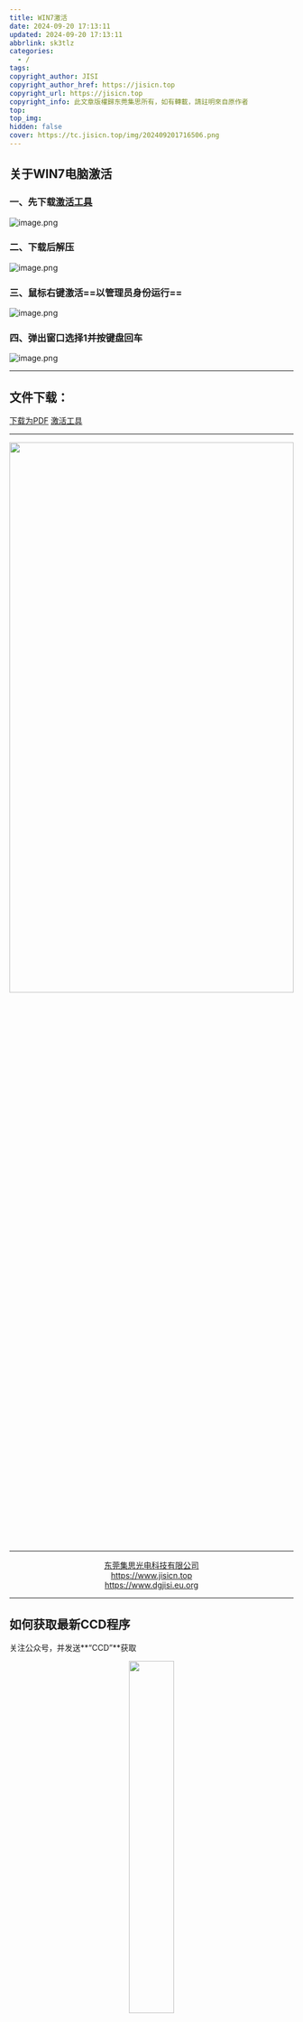 ```yaml
---
title: WIN7激活
date: 2024-09-20 17:13:11
updated: 2024-09-20 17:13:11
abbrlink: sk3tlz
categories:
  - /
tags: 
copyright_author: JISI
copyright_author_href: https://jisicn.top
copyright_url: https://jisicn.top
copyright_info: 此文章版權歸东莞集思所有，如有轉載，請註明來自原作者
top: 
top_img: 
hidden: false
cover: https://tc.jisicn.top/img/202409201716506.png
---
```


## 关于WIN7电脑激活
<div STYLE="page-break-after: always;"></div>

### 一、先下载[激活工具](https://jisi.lanzout.com/iJZUd23nk9ra)

![image.png](https://tc.jisicn.top/img/202407061023574.png)

### 二、下载后解压

![image.png](https://tc.jisicn.top/img/202407061024002.png)
<!-- 分割 --><div STYLE="page-break-after: always;"></div>

### 三、鼠标右键激活==以管理员身份运行==

![image.png](https://tc.jisicn.top/img/202407061025384.png)

### 四、弹出窗口选择1并按键盘回车

![image.png](https://tc.jisicn.top/img/202407061027990.png)

---

## 文件下载：
[下载为PDF]()          [激活工具](https://jisi.lanzout.com/iJZUd23nk9ra)

---

<div align="center"><img src="https://tc.jisicn.top/img/202405031228351.jpeg" width="100%" height="50%"></img></div>

---

<center><a href="https://www.jisicn.top" target="_blank">东莞集思光电科技有限公司</a></center>
<center><a href="https://www.jisicn.top" target="_blank">https://www.jisicn.top</a></center>
<center><a href="Https://www.dgjisi.eu.org" target="_blank">https://www.dgjisi.eu.org</a></center>

----

## 如何获取最新CCD程序
关注公众号，并发送**“CCD”**获取

<div align="center">
    <img src="https://tc.jisicn.top/img/202404251607047.png" width="40%" height="40%"></img>
</div>

------

<div align='center' ><font size='50'>END THANKS</font></div>
<div align='center'><font size='3'><b>联系人：周生  18029199900 「dgjisi@foxmail.com」</b></font></div>